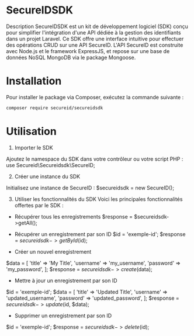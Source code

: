 # SecureIDSDK

Description
SecureIDSDK est un kit de développement logiciel (SDK) conçu pour simplifier l'intégration d'une API dédiée à la gestion des identifiants dans un projet Laravel. Ce SDK offre une interface intuitive pour effectuer des opérations CRUD sur une API SecureID. L'API SecureID est construite avec Node.js et le framework ExpressJS, et repose sur une base de données NoSQL MongoDB via le package Mongoose.

# Installation

Pour installer le package via Composer, exécutez la commande suivante :
```bash
composer require secureid/secureidsdk
```

# Utilisation
1. Importer le SDK
   
Ajoutez le namespace du SDK dans votre contrôleur ou votre script PHP :
use Secureid\Secureidsdk\SecureID;

2. Créer une instance du SDK
   
Initialisez une instance de SecureID :
$secureidsdk = new SecureID();

3. Utiliser les fonctionnalités du SDK
Voici les principales fonctionnalités offertes par le SDK :

- Récupérer tous les enregistrements
$response = $secureidsdk->getAll();

- Récupérer un enregistrement par son ID
$id = 'exemple-id';
$response = $secureidsdk->getById($id);

- Créer un nouvel enregistrement
  
$data = [
    'title' => 'My Title',
    'username' => 'my_username',
    'password' => 'my_password',
];
$response = $secureidsdk->create($data);

- Mettre à jour un enregistrement par son ID

$id = 'exemple-id';
$data = [
    'title' => 'Updated Title',
    'username' => 'updated_username',
    'password' => 'updated_password',
];
$response = $secureidsdk->update($id, $data);

- Supprimer un enregistrement par son ID

$id = 'exemple-id';
$response = $secureidsdk->delete($id);
